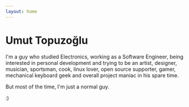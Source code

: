 ```yaml
---
layout: home
---
```


# Umut Topuzoğlu

I'm a guy who studied Electronics, working as a Software Engineer, being interested in personal development and trying
to be an artist, designer, musician, sportsman, cook, linux lover, open source supporter, gamer,
mechanical keyboard geek and overall project maniac in his spare time.

But most of the time, I'm just a normal guy.

:)
